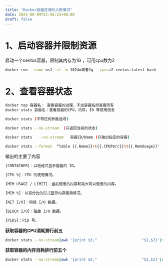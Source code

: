```yaml
---
title: "Docker容器资源的占用情况"
date: 2023-08-09T21:56:23+08:00
draft: false
---
```


# 1、启动容器并限制资源
启动一个centos容器，限制其内存为1G ，可用cpu数为2
```bash
docker run --name os1 -it -m 1024m或者1g --cpus=2 centos:latest bash
```
# 2、查看容器状态
```bash
docker top 容器名： 查看容器的进程，不加容器名即查看所有
docker stats 容器名：查看容器的CPU，内存，IO 等使用信息

docker stats (不带任何参数选项)

docker stats --no-stream  (只返回当前的状态)

docker stats   --no-stream   容器ID/Name (只输出指定的容器)

docker stats --format  “table {{.Name}}\t{{.CPUPerc}}\t{{.MemUsage}}" (格式化输出的结果)

```
输出的主要了内容
```bash
[CONTAINER]：以短格式显示容器的 ID。

[CPU %]：CPU 的使用情况。

[MEM USAGE / LIMIT]：当前使用的内存和最大可以使用的内存。

[MEM %]：以百分比的形式显示内存使用情况。

[NET I/O]：网络 I/O 数据。

[BLOCK I/O]：磁盘 I/O 数据。 

[PIDS]：PID 号。
```

**获取容器的CPU消耗排行前五**
```bash
docker stats --no-stream|awk '{print $3,"                    "$1,$2}'|sort -h |tail -n 5
```

**获取容器的内存消耗排行前五个**
```bash
docker stats --no-stream|awk '{print $4,"                    "$1,$2}'|sort -h |tail -n 5
```